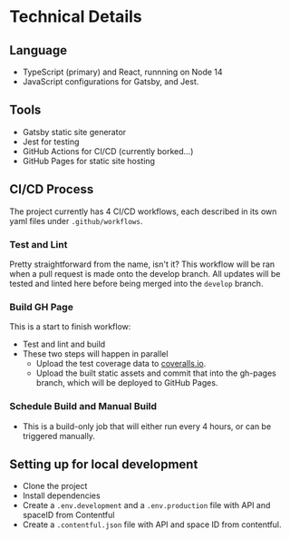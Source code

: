 # Technical Details

## Language

- TypeScript (primary) and React, runnning on Node 14
- JavaScript configurations for Gatsby, and Jest.

## Tools

- Gatsby static site generator
- Jest for testing
- GitHub Actions for CI/CD (currently borked...)
- GitHub Pages for static site hosting

## CI/CD Process

The project currently has 4 CI/CD workflows, each described in its own yaml files under `.github/workflows`.

### Test and Lint

Pretty straightforward from the name, isn't it? This workflow will be ran when a pull request is made onto the develop branch. All updates will be tested and linted here before being merged into the `develop` branch.

### Build GH Page

This is a start to finish workflow:

- Test and lint and build
- These two steps will happen in parallel
  - Upload the test coverage data to [coveralls.io](https://coveralls.io/github/viet-aus-it/viet-aus-it.github.io?branch=develop).
  - Upload the built static assets and commit that into the gh-pages branch, which will be deployed to GitHub Pages.

### Schedule Build and Manual Build

- This is a build-only job that will either run every 4 hours, or can be triggered manually.


## Setting up for local development

- Clone the project
- Install dependencies
- Create a `.env.development` and a `.env.production` file with API and spaceID from Contentful
- Create a `.contentful.json` file with API and space ID from contentful.

